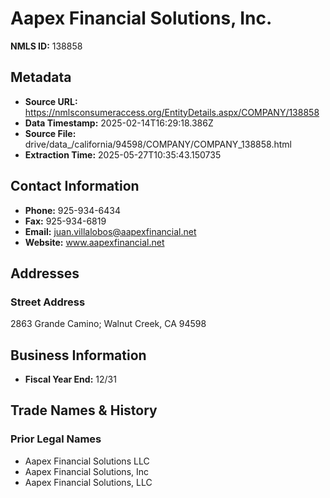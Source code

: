 # Aapex Financial Solutions, Inc.

**NMLS ID:** 138858

## Metadata
- **Source URL:** https://nmlsconsumeraccess.org/EntityDetails.aspx/COMPANY/138858
- **Data Timestamp:** 2025-02-14T16:29:18.386Z
- **Source File:** drive/data_/california/94598/COMPANY/COMPANY_138858.html
- **Extraction Time:** 2025-05-27T10:35:43.150735

## Contact Information
- **Phone:** 925-934-6434
- **Fax:** 925-934-6819
- **Email:** juan.villalobos@aapexfinancial.net
- **Website:** www.aapexfinancial.net

## Addresses
### Street Address
2863 Grande Camino; Walnut Creek, CA 94598

## Business Information
- **Fiscal Year End:** 12/31

## Trade Names & History
### Prior Legal Names
- Aapex Financial Solutions LLC
- Aapex Financial Solutions, Inc
- Aapex Financial Solutions, LLC
